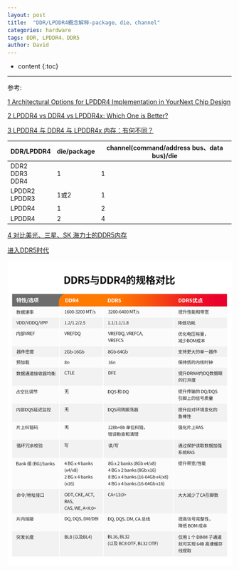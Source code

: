 ```yaml
---
layout: post
title:  "DDR/LPDDR4概念解释-package、die、channel"
categories: hardware
tags: DDR, LPDDR4，DDR5
author: David
---
```


* content
{:toc}

---
参考:

[1 Architectural Options for LPDDR4 Implementation in YourNext Chip Design](https://www.jedec.org/sites/default/files/files/Marc_Greenberg_Mobile_and_IOT.pdf)

[2 LPDDR4 vs DDR4 vs LPDDR4x: Which One is Better?](https://www.hardwaretimes.com/lpddr4-vs-ddr4-vs-lpddr4x-which-one-is-better/)

[3 LPDDR4 与 DDR4 与 LPDDR4x 内存：有何不同？](https://blog.csdn.net/weixin_42238387/article/details/120576832)



| DDR/LPDDR4 | die/package | channel(command/address bus、data bus)/die |
|---|---|---|
| DDR2<br>DDR3<br>DDR4 | 1 | 1 |
| LPDDR2<br>LPDDR3<br> | 1或2 | 1 |
| LPDDR4 | 1 | 2 |
| LPDDR4 | 2 | 4 |


[4 对比美光、三星、SK 海力士的DDR5内存](https://www.ednchina.com/news/a9050.html?utm_source=EDNC%20Article%20Alert&utm_medium=Email&utm_campaign=2022-02-25)

[进入DDR5时代](http://www.scensmart.com/news/industry-applications-enter-a-new-era-of-ddr5/)

![DDR5 v.s. DDR4](https://github.com/titron/titron.github.io/raw/master/img/2022-02-28_DDR4-DDR5.png)
